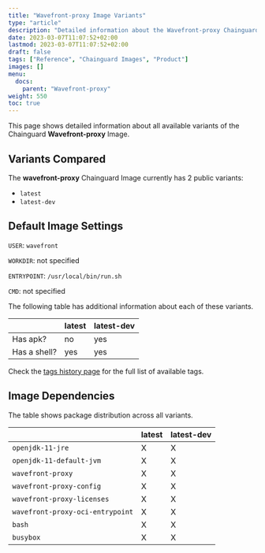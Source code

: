 ```yaml
---
title: "Wavefront-proxy Image Variants"
type: "article"
description: "Detailed information about the Wavefront-proxy Chainguard Image variants"
date: 2023-03-07T11:07:52+02:00
lastmod: 2023-03-07T11:07:52+02:00
draft: false
tags: ["Reference", "Chainguard Images", "Product"]
images: []
menu:
  docs:
    parent: "Wavefront-proxy"
weight: 550
toc: true
---
```


This page shows detailed information about all available variants of the Chainguard **Wavefront-proxy** Image.

## Variants Compared
The **wavefront-proxy** Chainguard Image currently has 2 public variants: 

- `latest`
- `latest-dev`

## Default Image Settings
`USER`:		`wavefront`

`WORKDIR`:	not specified

`ENTRYPOINT`:	`/usr/local/bin/run.sh`

`CMD`:		not specified

The following table has additional information about each of these variants.

|              | latest | latest-dev |
|--------------|--------|------------|
| Has apk?     | no     | yes        |
| Has a shell? | yes    | yes        |

Check the [tags history page](/chainguard/chainguard-images/reference/wavefront-proxy/tags_history/) for the full list of available tags.
## Image Dependencies
The table shows package distribution across all variants.

|                                  | latest | latest-dev |
|----------------------------------|--------|------------|
| `openjdk-11-jre`                 | X      | X          |
| `openjdk-11-default-jvm`         | X      | X          |
| `wavefront-proxy`                | X      | X          |
| `wavefront-proxy-config`         | X      | X          |
| `wavefront-proxy-licenses`       | X      | X          |
| `wavefront-proxy-oci-entrypoint` | X      | X          |
| `bash`                           | X      | X          |
| `busybox`                        | X      | X          |
